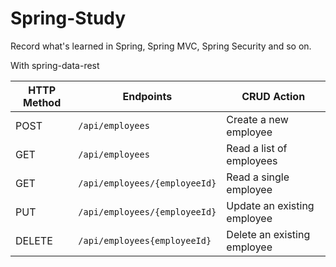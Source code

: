 # Spring-Study
Record what's learned in Spring, Spring MVC, Spring Security and so on.

With spring-data-rest

| HTTP Method | Endpoints                     | CRUD Action                 |
| ----------- | ----------------------------- | --------------------------- |
| POST        | `/api/employees`              | Create a new employee       |
| GET         | `/api/employees`              | Read a list of employees    |
| GET         | `/api/employees/{employeeId}` | Read a single employee      |
| PUT         | `/api/employees/{employeeId}` | Update an existing employee |
| DELETE      | `/api/employees{employeeId}`  | Delete an existing employee |

